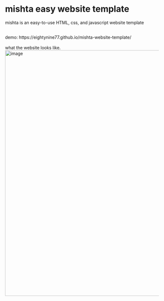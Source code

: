 # mishta easy website template
mishta is an easy-to-use HTML, css, and javascript website template

<br>
demo:
https://eightynine77.github.io/mishta-website-template/
<br><br>
what the website looks like.<br>
<img width="523" height="803" alt="image" src="https://github.com/user-attachments/assets/78c178a4-7d1a-4fc5-a179-71d47c768a05" />
